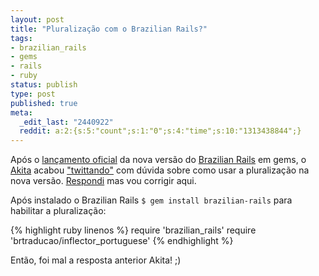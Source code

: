 ```yaml
---
layout: post
title: "Pluralização com o Brazilian Rails?"
tags:
- brazilian_rails
- gems
- rails
- ruby
status: publish
type: post
published: true
meta:
  _edit_last: "2440922"
  reddit: a:2:{s:5:"count";s:1:"0";s:4:"time";s:10:"1313438844";}
---
```

Após o [lançamento oficial](http://blog.improveit.com.br/articles/2008/08/31/saiu-o-brazilian-rails-2-0) da nova versão do [Brazilian Rails](http://www.improveit.com.br/software_livre/brazilian_rails) em gems, o [Akita](http://www.akitaonrails.com/) acabou ["twittando"](http://twitter.com/AkitaOnRails/statuses/906208737) com dúvida sobre como usar a pluralização na nova versão. [Respondi](http://twitter.com/tinogomes/statuses/906211629) mas vou corrigir aqui.

Após instalado o Brazilian Rails `$ gem install brazilian-rails` para habilitar a pluralização:

{% highlight ruby linenos %}
require 'brazilian_rails'
require 'brtraducao/inflector_portuguese'
{% endhighlight %}

Então, foi mal a resposta anterior Akita! ;)
